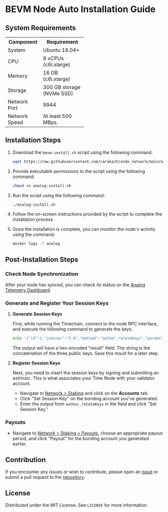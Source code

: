 # BEVM Node Auto Installation Guide

## System Requirements

<table style="width: 50%;">
  <tr>
    <th>Component</th>
    <th>Requirement</th>
  </tr>
  <tr>
    <td>System</td>
    <td>Ubuntu 18.04+</td>
  </tr>
  <tr>
    <td>CPU</td>
    <td>8 vCPUs (c6i.xlarge)</td>
  </tr>
  <tr>
    <td>Memory</td>
    <td>16 GB (c6i.xlarge)</td>
  </tr>
  <tr>
    <td>Storage</td>
    <td>300 GB storage (NVMe SSD)</td>
  </tr>
  <tr>
    <td>Network Port</td>
    <td>9944</td>
  </tr>
  <tr>
    <td>Network Speed</td>
    <td>At least 500 MBps.</td>
  </tr>
</table>

## Installation Steps

1. Download the `bevm-install.sh` script using the following command:

   ```bash
   wget https://raw.githubusercontent.com/caraka15/node_network/main/analog/analog-install.sh
   ```

2. Provide executable permissions to the script using the following command:

   ```bash
   chmod +x analog-install.sh
   ```

3. Run the script using the following command:

   ```bash
   ./analog-install.sh
   ```

4. Follow the on-screen instructions provided by the script to complete the installation process.

5. Once the installation is complete, you can monitor the node's activity using the command:

   ```bash
   docker logs -f analog
   ```

## Post-Installation Steps

### Check Node Synchronization

After your node has synced, you can check its status on the [Analog Telemetry Dashboard](https://telemetry.analog.one/#/0x0614f7b74a2e47f7c8d8e2a5335be84bdde9402a43f5decdec03200a87c8b943).

### Generate and Register Your Session Keys

1. **Generate Session Keys**

   First, while running the Timechain, connect to the node RPC interface, and execute the following command to generate the keys:

   ```bash
   echo '{"id":1,"jsonrpc":"2.0","method":"author_rotateKeys","params":[]}' | websocat -n1 -B 99999999 ws://127.0.0.1:9944
   ```

   The output will have a hex-encoded "result" field. The string is the concatenation of the three public keys. Save this result for a later step.

2. **Register Session Keys**

   Next, you need to insert the session keys by signing and submitting an extrinsic. This is what associates your Time Node with your validator account.

   - Navigate to [Network > Staking](https://polkadot.js.org/apps/?rpc=wss%3A%2F%2Frpc.testnet.analog.one#/staking/actions) and click on the **Accounts** tab.
   - Click "Set Session Key" on the bonding account you've generated.
   - Enter the output from `author_rotateKeys` in the field and click "Set Session Key."

### Payouts

- Navigate to [Network > Staking > Payouts](https://polkadot.js.org/apps/?rpc=wss%3A%2F%2Frpc.testnet.analog.one#/staking/payout), choose an appropriate payout period, and click "Payout" for the bonding account you generated earlier.

## Contribution

If you encounter any issues or wish to contribute, please open an [issue](https://github.com/caraka15/node_network/issues) or submit a pull request to the [repository](https://github.com/caraka15/node_network).

## License

Distributed under the MIT License. See `LICENSE` for more information.
